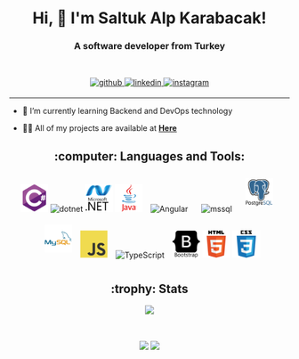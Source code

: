 <h1 align="center">Hi, 👋 I'm Saltuk Alp Karabacak! </h1>
<h3 align="center">A software developer from Turkey</h3>

<br>
  

<p align="center">
<a href="https://gist.github.com/Saltukalpkarabacak" target="_blank">
<img src=https://img.shields.io/badge/gist-100000?style=for-the-badge&logo=github&logoColor=white alt=github style="margin-bottom: 5px;" />
</a>
<a href="https://www.linkedin.com/in/saltuk-alp-karabacak-4372141a0/" target="_blank">
<img src=https://img.shields.io/badge/LinkedIn-0077B5?style=for-the-badge&logo=linkedin&logoColor=white alt=linkedin style="margin-bottom: 5px;" />
</a>
<a href="mailto:saltukalpkarabacak@gmail.com" target="_blank">
<img src=https://img.shields.io/badge/Gmail-D14836?style=for-the-badge&logo=gmail&logoColor=white alt=instagram style="margin-bottom: 5px;" />
</a> 
</p>

<hr>


- 🌱 I’m currently learning Backend and DevOps technology

- 👨‍💻 All of my projects are available at <b>[Here](https://github.com/Saltukalpkarabacak?tab=repositories)</b>




<h2 align="center">:computer: Languages and Tools:</h2>
<p align="center">
<img src="https://raw.githubusercontent.com/devicons/devicon/master/icons/csharp/csharp-original.svg" alt="c#" width="50" height="50"/> 
<img src="https://profilinator.rishav.dev/skills-assets/dotnetcore.png" alt="dotnet" width="50" height="50"/>
<img src="https://raw.githubusercontent.com/devicons/devicon/master/icons/dot-net/dot-net-original-wordmark.svg" alt="dotnet" width="50" height="50"/>
<img src="https://github.com/devicons/devicon/blob/master/icons/java/java-original-wordmark.svg" alt="java" width="50" height="50"/>
<img style="margin: 10px" src="https://profilinator.rishav.dev/skills-assets/angularjs-original.svg" alt="Angular" width="50" height="50" />
<img style="margin: 10px" src="https://www.svgrepo.com/show/303229/microsoft-sql-server-logo.svg" alt="mssql" width="50" height="50"/>
<img style="margin: 10px" src="https://github.com/devicons/devicon/blob/master/icons/postgresql/postgresql-original-wordmark.svg" alt="postgresql" width="50" height="50"/>
<img style="margin: 10px" src="https://github.com/devicons/devicon/blob/master/icons/mysql/mysql-original-wordmark.svg" alt="mysql" width="50" height="50"/>
<img src="https://raw.githubusercontent.com/devicons/devicon/master/icons/javascript/javascript-original.svg" alt="javascript" width="50" height="50"/>
<img style="margin: 10px" src="https://profilinator.rishav.dev/skills-assets/typescript-original.svg" alt="TypeScript" width="50" height="50" />  
<img src="https://raw.githubusercontent.com/devicons/devicon/master/icons/bootstrap/bootstrap-plain-wordmark.svg" alt="bootstrap" width="50" height="50"/> 
<img src="https://raw.githubusercontent.com/devicons/devicon/master/icons/html5/html5-original-wordmark.svg" alt="html5" width="50" height="50"/> 
<img src="https://raw.githubusercontent.com/devicons/devicon/master/icons/css3/css3-original-wordmark.svg" alt="css3" width="50" height="50"/> 
</p>



<h2 align="center">:trophy: Stats</h2>

<p align="center">
  <img src="https://github-profile-trophy.vercel.app/?username=Saltukalpkarabacak&theme=onedark" />
  <!--<img src="https://github-readme-stats.vercel.app/api?username=Saltukalpkarabacak&show_icons=true&count_private=true&hide_border=true&theme=radical"/> -->
</p>
<br>

<p align="center">
  <img src="https://komarev.com/ghpvc/?username=Saltukalpkarabacak&style=flat-square">  <img src="https://img.shields.io/github/followers/Saltukalpkarabacak?style=social">
</p>





